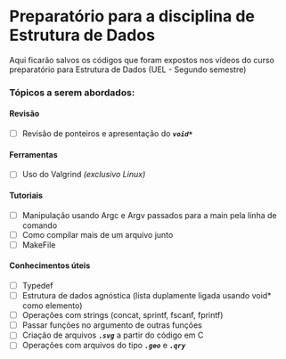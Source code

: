 # Preparatório para a disciplina de Estrutura de Dados
Aqui ficarão salvos os códigos que foram expostos nos vídeos do curso preparatório para Estrutura de Dados (UEL - Segundo semestre)

### Tópicos a serem abordados:

#### Revisão
- [ ] Revisão de ponteiros e apresentação do ***```void*```***

#### Ferramentas
- [ ] Uso do Valgrind *(exclusivo Linux)*

#### Tutoriais
- [ ] Manipulação usando Argc e Argv passados para a main pela linha de comando
- [ ] Como compilar mais de um arquivo junto
- [ ] MakeFile

#### Conhecimentos úteis
- [ ] Typedef
- [ ] Estrutura de dados agnóstica (lista duplamente ligada usando void* como elemento)
- [ ] Operações com strings (concat, sprintf, fscanf, fprintf)
- [ ] Passar funções no argumento de outras funções
- [ ] Criação de arquivos ***```.svg```*** a partir do código em C
- [ ] Operações com arquivos do tipo ***```.geo```*** e ***```.qry```***

